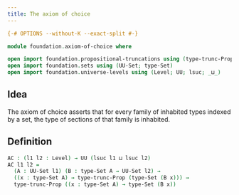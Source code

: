 ```yaml
---
title: The axiom of choice
---
```


```agda
{-# OPTIONS --without-K --exact-split #-}

module foundation.axiom-of-choice where

open import foundation.propositional-truncations using (type-trunc-Prop)
open import foundation.sets using (UU-Set; type-Set)
open import foundation.universe-levels using (Level; UU; lsuc; _⊔_)
```

## Idea

The axiom of choice asserts that for every family of inhabited types indexed by a set, the type of sections of that family is inhabited.

## Definition

```agda
AC : (l1 l2 : Level) → UU (lsuc l1 ⊔ lsuc l2)
AC l1 l2 =
  (A : UU-Set l1) (B : type-Set A → UU-Set l2) →
  ((x : type-Set A) → type-trunc-Prop (type-Set (B x))) →
  type-trunc-Prop ((x : type-Set A) → type-Set (B x))
```
